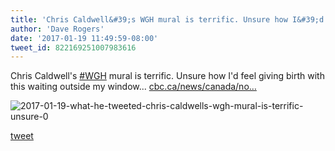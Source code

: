 ```yaml
---
title: 'Chris Caldwell&#39;s WGH mural is terrific. Unsure how I&#39;d feel giving birth...'
author: 'Dave Rogers'
date: '2017-01-19 11:49:59-08:00'
tweet_id: 822169251007983616
---
```

Chris Caldwell's [#WGH](https://twitter.com/hashtag/wgh) mural is terrific. Unsure how I'd feel giving birth with this waiting outside my window...
[cbc.ca/news/canada/no…](http://www.cbc.ca/news/canada/north/whitehorse-hospital-wall-mural-local-artist-1.3942005?cmp=rss)

![2017-01-19-what-he-tweeted-chris-caldwells-wgh-mural-is-terrific-unsure-0](/heap/2017-01-19-what-he-tweeted-chris-caldwells-wgh-mural-is-terrific-unsure-0.jpg)

[tweet](https://twitter.com/yukondude/status/822169251007983616)